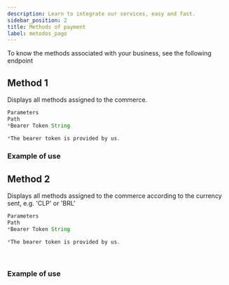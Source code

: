 ```yaml
---
description: Learn to integrate our services, easy and fast.
sidebar_position: 2
title: Methods of payment
label: metodos_pago
---
```


To know the methods associated with your business, see the following endpoint

## Method 1

Displays all methods assigned to the commerce.

```jsx title="GET - https://url.base/api/payment/methods"
Parameters
Path
*Bearer Token String

*The bearer token is provided by us.
```

### Example of use



## Method 2

Displays all methods assigned to the commerce according to the currency sent, e.g. 'CLP' or 'BRL'
<br />

```jsx title="GET - https://url.base/api/payment/methods/{currency}"
Parameters
Path
*Bearer Token String

*The bearer token is provided by us.
```
<br />

### Example of use
